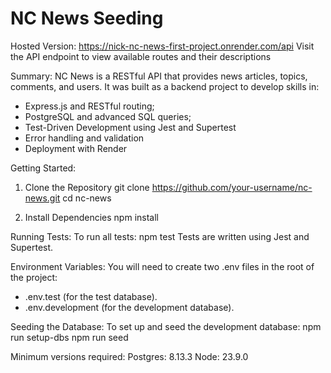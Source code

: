 # NC News Seeding

Hosted Version:
https://nick-nc-news-first-project.onrender.com/api
Visit the API endpoint to view available routes and their descriptions


Summary:
NC News is a RESTful API that provides news articles, topics, comments, and users. It was built as a backend project to develop skills in:

* Express.js and RESTful routing;
* PostgreSQL and advanced SQL queries;
* Test-Driven Development using Jest and Supertest
* Error handling and validation
* Deployment with Render



Getting Started: 
1. Clone the Repository
git clone https://github.com/your-username/nc-news.git
cd nc-news

2. Install Dependencies
npm install



Running Tests:
To run all tests: npm test
Tests are written using Jest and Supertest.



Environment Variables: 
You will need to create two .env files in the root of the project:

* .env.test (for the test database).
* .env.development (for the development database).


Seeding the Database:
To set up and seed the development database:
npm run setup-dbs
npm run seed



Minimum versions required:
Postgres: 8.13.3
Node: 23.9.0